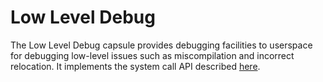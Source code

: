 Low Level Debug
===============

The Low Level Debug capsule provides debugging facilities to userspace for
debugging low-level issues such as miscompilation and incorrect relocation. It
implements the system call API described
[here](../doc/syscalls/00008_low_level_debug.md).

